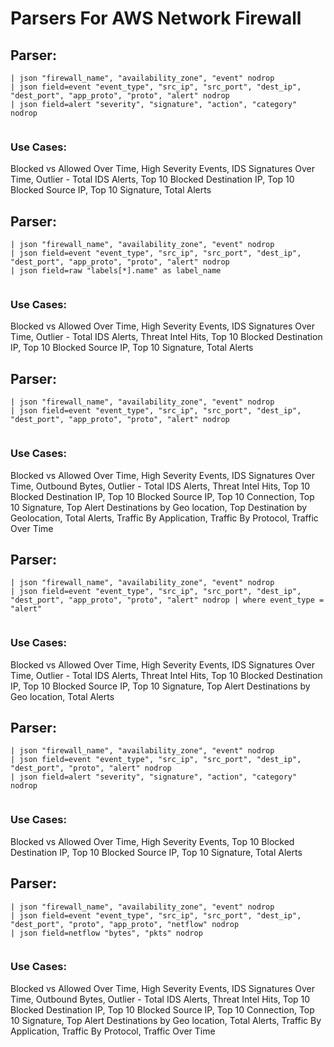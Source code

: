 # Parsers For AWS Network Firewall

## Parser:
```
| json "firewall_name", "availability_zone", "event" nodrop
| json field=event "event_type", "src_ip", "src_port", "dest_ip", "dest_port", "app_proto", "proto", "alert" nodrop
| json field=alert "severity", "signature", "action", "category" nodrop
 
```
### Use Cases:
Blocked vs Allowed Over Time, High Severity Events, IDS Signatures Over Time, Outlier - Total IDS Alerts, Top 10 Blocked Destination IP, Top 10 Blocked Source IP, Top 10 Signature, Total Alerts



## Parser:
```
| json "firewall_name", "availability_zone", "event" nodrop
| json field=event "event_type", "src_ip", "src_port", "dest_ip", "dest_port", "app_proto", "proto", "alert" nodrop
| json field=raw "labels[*].name" as label_name 
 
```
### Use Cases:
Blocked vs Allowed Over Time, High Severity Events, IDS Signatures Over Time, Outlier - Total IDS Alerts, Threat Intel Hits, Top 10 Blocked Destination IP, Top 10 Blocked Source IP, Top 10 Signature, Total Alerts



## Parser:
```
| json "firewall_name", "availability_zone", "event" nodrop
| json field=event "event_type", "src_ip", "src_port", "dest_ip", "dest_port", "app_proto", "proto", "alert" nodrop 
 
```
### Use Cases:
Blocked vs Allowed Over Time, High Severity Events, IDS Signatures Over Time, Outbound Bytes, Outlier - Total IDS Alerts, Threat Intel Hits, Top 10 Blocked Destination IP, Top 10 Blocked Source IP, Top 10 Connection, Top 10 Signature, Top Alert Destinations by Geo location, Top Destination by Geolocation, Total Alerts, Traffic By Application, Traffic By Protocol, Traffic Over Time



## Parser:
```
| json "firewall_name", "availability_zone", "event" nodrop
| json field=event "event_type", "src_ip", "src_port", "dest_ip", "dest_port", "app_proto", "proto", "alert" nodrop | where event_type = "alert"
 
```
### Use Cases:
Blocked vs Allowed Over Time, High Severity Events, IDS Signatures Over Time, Outlier - Total IDS Alerts, Threat Intel Hits, Top 10 Blocked Destination IP, Top 10 Blocked Source IP, Top 10 Signature, Top Alert Destinations by Geo location, Total Alerts



## Parser:
```
| json "firewall_name", "availability_zone", "event" nodrop
| json field=event "event_type", "src_ip", "src_port", "dest_ip", "dest_port", "proto", "alert" nodrop
| json field=alert "severity", "signature", "action", "category" nodrop
 
```
### Use Cases:
Blocked vs Allowed Over Time, High Severity Events, Top 10 Blocked Destination IP, Top 10 Blocked Source IP, Top 10 Signature, Total Alerts



## Parser:
```
| json "firewall_name", "availability_zone", "event" nodrop
| json field=event "event_type", "src_ip", "src_port", "dest_ip", "dest_port", "proto", "app_proto", "netflow" nodrop
| json field=netflow "bytes", "pkts" nodrop
 
```
### Use Cases:
Blocked vs Allowed Over Time, High Severity Events, IDS Signatures Over Time, Outbound Bytes, Outlier - Total IDS Alerts, Threat Intel Hits, Top 10 Blocked Destination IP, Top 10 Blocked Source IP, Top 10 Connection, Top 10 Signature, Top Alert Destinations by Geo location, Total Alerts, Traffic By Application, Traffic By Protocol, Traffic Over Time


